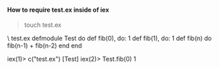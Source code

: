 #### How to require test.ex inside of iex

> touch test.ex

\\ test.ex
defmodule Test do
  def fib(0), do: 1
  def fib(1), do: 1
  def fib(n) do
    fib(n-1) + fib(n-2)
  end
end

iex(1)> c("test.ex")
[Test]
iex(2)> Test.fib(0)
1
